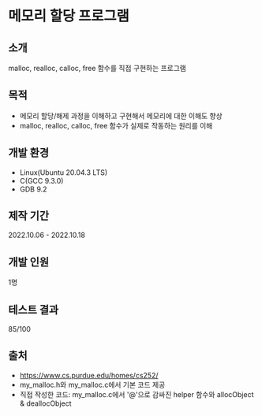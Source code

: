# 메모리 할당 프로그램

## 소개
malloc, realloc, calloc, free 함수를 직접 구현하는 프로그램

## 목적
* 메모리 할당/해제 과정을 이해하고 구현해서 메모리에 대한 이해도 향상
* malloc, realloc, calloc, free 함수가 실제로 작동하는 원리를 이해

## 개발 환경
* Linux(Ubuntu 20.04.3 LTS)
* C(GCC 9.3.0)
* GDB 9.2

## 제작 기간
2022.10.06 - 2022.10.18

## 개발 인원
1명

## 테스트 결과
85/100
   
## 출처
* https://www.cs.purdue.edu/homes/cs252/
* my_malloc.h와 my_malloc.c에서 기본 코드 제공
* 직접 작성한 코드: my_malloc.c에서 '@'으로 감싸진 helper 함수와 allocObject & deallocObject